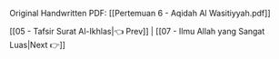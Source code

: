 Original Handwritten PDF: [[Pertemuan 6 - Aqidah Al Wasitiyyah.pdf]]

[[05 - Tafsir Surat Al-Ikhlas|👈 Prev]] | [[07 - Ilmu Allah yang Sangat Luas|Next 👉]]